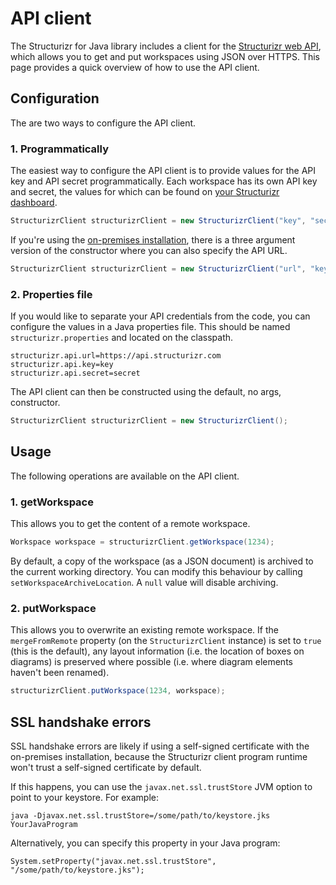 # API client

The Structurizr for Java library includes a client for the [Structurizr web API](https://api.structurizr.com), which allows you to get and put workspaces using JSON over HTTPS. This page provides a quick overview of how to use the API client.

## Configuration

The are two ways to configure the API client.

### 1. Programmatically

The easiest way to configure the API client is to provide values for the API key and API secret programmatically. Each workspace has its own API key and secret, the values for which can be found on [your Structurizr dashboard](https://structurizr.com/dashboard).

```java
StructurizrClient structurizrClient = new StructurizrClient("key", "secret");
```

If you're using the [on-premises installation](https://structurizr.com/help/on-premises), there is a three argument version of the constructor where you can also specify the API URL.

```java
StructurizrClient structurizrClient = new StructurizrClient("url", "key", "secret");
```

### 2. Properties file

If you would like to separate your API credentials from the code, you can configure the values in a Java properties file. This should be named ```structurizr.properties``` and located on the classpath.

```
structurizr.api.url=https://api.structurizr.com
structurizr.api.key=key
structurizr.api.secret=secret
```

The API client can then be constructed using the default, no args, constructor.

```java
StructurizrClient structurizrClient = new StructurizrClient();
```

## Usage

The following operations are available on the API client.

### 1. getWorkspace

This allows you to get the content of a remote workspace.

```java
Workspace workspace = structurizrClient.getWorkspace(1234);
```

By default, a copy of the workspace (as a JSON document) is archived to the current working directory. You can modify this behaviour by calling ```setWorkspaceArchiveLocation```. A ```null``` value will disable archiving.

### 2. putWorkspace

This allows you to overwrite an existing remote workspace. If the ```mergeFromRemote``` property (on the ```StructurizrClient``` instance) is set to ```true``` (this is the default), any layout information (i.e. the location of boxes on diagrams) is preserved where possible (i.e. where diagram elements haven't been renamed).

```java
structurizrClient.putWorkspace(1234, workspace);
```

## SSL handshake errors

SSL handshake errors are likely if using a self-signed certificate with the on-premises installation, because the Structurizr client program runtime won't trust a self-signed certificate by default.

If this happens, you can use the ```javax.net.ssl.trustStore``` JVM option to point to your keystore. For example:

```
java -Djavax.net.ssl.trustStore=/some/path/to/keystore.jks YourJavaProgram
```

Alternatively, you can specify this property in your Java program:

```
System.setProperty("javax.net.ssl.trustStore", "/some/path/to/keystore.jks");
```
